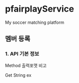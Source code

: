 # pfairplayService
My soccer matching platform


## 멤버 등록

### 1. API 기본 정보
Method  출력포맷  비고

Get String  ex

